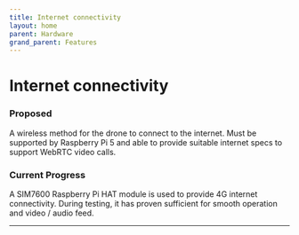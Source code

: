 ```yaml
---
title: Internet connectivity
layout: home
parent: Hardware
grand_parent: Features
---
```

# Internet connectivity

### Proposed

A wireless method for the drone to connect to the internet. Must be supported by Raspberry Pi 5 and able to provide suitable internet specs to support WebRTC video calls.  

### Current Progress

A SIM7600 Raspberry Pi HAT module is used to provide 4G internet connectivity. During testing, it has proven sufficient for smooth operation and video / audio feed.  
  

----

[Just the Docs]: https://just-the-docs.github.io/just-the-docs/
[GitHub Pages]: https://docs.github.com/en/pages
[README]: https://github.com/just-the-docs/just-the-docs-template/blob/main/README.md
[Jekyll]: https://jekyllrb.com
[GitHub Pages / Actions workflow]: https://github.blog/changelog/2022-07-27-github-pages-custom-github-actions-workflows-beta/
[use this template]: https://github.com/just-the-docs/just-the-docs-template/generate
